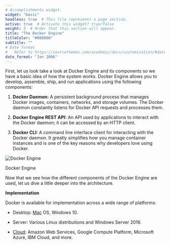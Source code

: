 ```yaml
---
# Accomplishments widget.
widget: "basic"  
headless: true  # This file represents a page section.
active: true  # Activate this widget? true/false
weight: 2  # Order that this section will appear.
title: "The Docker Engine"
titleColor: "#000000"
subtitle: ""
# Date format
#   Refer to https://sourcethemes.com/academic/docs/customization/#date-format
date_format: "Jan 2006"
---
```


First, let us look take a look at Docker Engine and its components so we have a basic idea of how the system works. Docker Engine allows you to develop, assemble, ship, and run applications using the following components:

1. <strong>Docker Daemon:</strong> A persistent background process that manages Docker images, containers, networks, and storage volumes. The Docker daemon constantly listens for Docker API requests and processes them.

2. <strong>Docker Engine REST API:</strong> An API used by applications to interact with the Docker daemon; it can be accessed by an HTTP client.

3.  <strong>Docker CLI:</strong> A command line interface client for interacting with the Docker daemon. It greatly simplifies how you manage container instances and is one of the key reasons why developers love using Docker.



![Docker Engine](/images/Docker_Engine.png)


Docker Engine




Now that we see how the different components of the Docker Engine are used, let us dive a little deeper into the architecture.




<strong>Implementation</strong>

Docker is available for implementation across a wide range of platforms:

* Desktop: [Mac](/display/containers/Docker+on+Mac) OS, Windows 10.

* Server: Various Linux distributions and Windows Server 2016.

* [Cloud](/display/containers/Docker+in+the+Cloud): Amazon Web Services, Google Compute Platform, Microsoft Azure, IBM Cloud, and more.